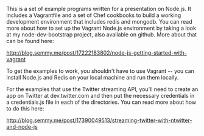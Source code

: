 This is a set of example programs written for a presentation on Node.js. It includes
a Vagrantfile and a set of Chef cookbooks to build a working development environment
that includes redis and mongodb. You can read more about how to set up the Vagrant
Node.js environment by taking a look at my node-dev-bootstrap project, also available
on github. More about that can be found here:

http://blog.semmy.me/post/17222183802/node-js-getting-started-with-vagrant

To get the examples to work, you shouldn't have to use Vagrant -- you can install
Node.js and Redis on your local machine and run them locally.

For the examples that use the Twitter streaming API, you'll need to create an app
on Twitter at dev.twitter.com and then put the necessary credentials in a credentials.js
file in each of the directories. You can read more about how to do this here:

http://blog.semmy.me/post/17390049513/streaming-twitter-with-ntwitter-and-node-js



